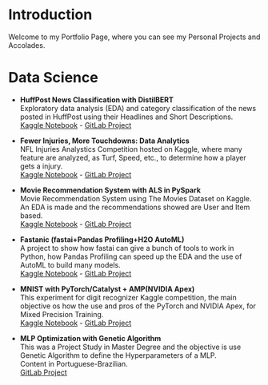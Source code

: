 # Introduction

Welcome to my Portfolio Page, where you can see my Personal Projects and Accolades.

# Data Science
* **HuffPost News Classification with DistilBERT**<br>
Exploratory data analysis (EDA) and category classification of the news posted in HuffPost using their Headlines and Short Descriptions.<br>
[Kaggle Notebook](https://www.kaggle.com/alfarias/huffpost-news-classification-with-distilbert) - [GitLab Project](https://gitlab.com/alfarias/news-classification-distilbert)

* **Fewer Injuries, More Touchdowns: Data Analytics**<br>
NFL Injuries Analystics Competition hosted on Kaggle, where many feature are analyzed, as Turf, Speed, etc., to determine how a player gets a injury.<br>
[Kaggle Notebook](https://www.kaggle.com/alfarias/fewer-injuries-more-touchdowns-data-analytics) - [GitLab Project](https://gitlab.com/alfarias/nfl-injuries-analytics)

* **Movie Recommendation System with ALS in PySpark**<br>
Movie Recommendation System using The Movies Dataset on Kaggle. <br>
An EDA is made and the recommendations showed are User and Item based.<br>
[Kaggle Notebook](https://www.kaggle.com/alfarias/movie-recommendation-system-with-als-in-pyspark) - [GitLab Project](https://gitlab.com/alfarias/pyspark-movie-recommendation-system)

* **Fastanic (fastai+Pandas Profiling+H2O AutoML)**<br>
A project to show how fastai can give a bunch of tools to work in Python, how Pandas Profiling can speed up the EDA and the use of AutoML to build many models.<br>
[Kaggle Notebook](https://www.kaggle.com/alfarias/fastanic-fastai-pandas-profiling-h2o-automl) - [GitLab Project](https://gitlab.com/alfarias/titanic_survivor_h2oautoml)

* **MNIST with PyTorch/Catalyst + AMP(NVIDIA Apex)**<br>
This experiment for digit recognizer Kaggle competition, the main objective os how the use and pros of the PyTorch and NVIDIA Apex, for Mixed Precision Training.<br>
[Kaggle Notebook](https://www.kaggle.com/alfarias/mnist-with-pytorch-catalyst-amp-nvidia-apex) - [GitLab Project](https://gitlab.com/alfarias/digit-recognizer-catalyst-nvidia-apex)

* **MLP Optimization with Genetic Algorithm**<br>
This was a Project Study in Master Degree and the objective is use Genetic Algorithm to define the Hyperparameters of a MLP.<br>
Content in Portuguese-Brazilian.<br>
[GitLab Project](https://gitlab.com/alfarias/ann-arrhythmia)
